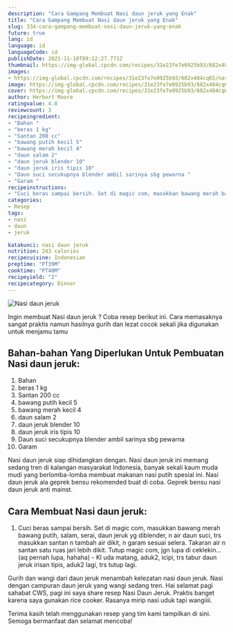 ```yaml
---
description: "Cara Gampang Membuat Nasi daun jeruk yang Enak"
title: "Cara Gampang Membuat Nasi daun jeruk yang Enak"
slug: 334-cara-gampang-membuat-nasi-daun-jeruk-yang-enak
future: true
lang: id
language: id
languageCode: id
publishDate: 2021-11-18T09:12:27.773Z 
thumbnail: https://img-global.cpcdn.com/recipes/31e23fe7e0925b93/682x484cq65/nasi-daun-jeruk-foto-resep-utama.png
images:
- https://img-global.cpcdn.com/recipes/31e23fe7e0925b93/682x484cq65/nasi-daun-jeruk-foto-resep-utama.png
image: https://img-global.cpcdn.com/recipes/31e23fe7e0925b93/682x484cq65/nasi-daun-jeruk-foto-resep-utama.png
cover: https://img-global.cpcdn.com/recipes/31e23fe7e0925b93/682x484cq65/nasi-daun-jeruk-foto-resep-utama.png
author: Herbert Moore
ratingvalue: 4.8
reviewcount: 3
recipeingredient:
- "Bahan "
- "beras 1 kg"
- "Santan 200 cc"
- "bawang putih kecil 5"
- "bawang merah kecil 4"
- "daun salam 2"
- "daun jeruk blender 10"
- "daun jeruk iris tipis 10"
- "Daun suci secukupnya blender ambil sarinya sbg pewarna "
- "Garam "
recipeinstructions:
- "Cuci beras sampai bersih. Set di magic com, masukkan bawang merah bawang putih, salam, serai, daun jeruk yg diblender, n air daun suci, trs masukkan santan n tambah air dikit, n garam sesuai selera. Takaran air n santan satu ruas jari lebih dikit. Tutup magic com, jgn lupa di ceklekin... (aq pernah lupa, hahaha) Kl uda matang, aduk2, icipi, trs tabur daun jeruk irisan tipis, aduk2 lagi, trs tutup lagi."
categories:
- Resep
tags:
- nasi
- daun
- jeruk

katakunci: nasi daun jeruk 
nutrition: 243 calories
recipecuisine: Indonesian
preptime: "PT39M"
cooktime: "PT40M"
recipeyield: "2"
recipecategory: Dinner
---
```



![Nasi daun jeruk](https://img-global.cpcdn.com/recipes/31e23fe7e0925b93/682x484cq65/nasi-daun-jeruk-foto-resep-utama.png)

Ingin membuat Nasi daun jeruk ? Coba resep berikut ini. Cara memasaknya sangat praktis namun hasilnya gurih dan lezat cocok sekali jika digunakan untuk menjamu tamu

<!--inarticleads1-->

## Bahan-bahan Yang Diperlukan Untuk Pembuatan Nasi daun jeruk:

1. Bahan 
1. beras 1 kg
1. Santan 200 cc
1. bawang putih kecil 5
1. bawang merah kecil 4
1. daun salam 2
1. daun jeruk blender 10
1. daun jeruk iris tipis 10
1. Daun suci secukupnya blender ambil sarinya sbg pewarna 
1. Garam 

Nasi daun jeruk siap dihidangkan dengan. Nasi daun jeruk ini memang sedang tren di kalangan masyarakat Indonesia, banyak sekali kaum muda mudi yang berlomba-lomba membuat makanan nasi putih spesial ini. Nasi daun jeruk ala geprek bensu rekomended buat di coba. Geprek bensu nasi daun jeruk anti mainst. 

<!--inarticleads2-->

## Cara Membuat Nasi daun jeruk:

1. Cuci beras sampai bersih. Set di magic com, masukkan bawang merah bawang putih, salam, serai, daun jeruk yg diblender, n air daun suci, trs masukkan santan n tambah air dikit, n garam sesuai selera. Takaran air n santan satu ruas jari lebih dikit. Tutup magic com, jgn lupa di ceklekin... (aq pernah lupa, hahaha) - Kl uda matang, aduk2, icipi, trs tabur daun jeruk irisan tipis, aduk2 lagi, trs tutup lagi.


Gurih dan wangi dari daun jeruk menambah kelezatan nasi daun jeruk. Nasi dengan campuran daun jeruk yang wangi sedang tren. Hai selamat pagi sahabat CWS, pagi ini saya share resep Nasi Daun Jeruk. Praktis banget karena saya gunakan rice cooker. Rasanya mirip nasi uduk tapi wangiiii. 

Terima kasih telah menggunakan resep yang tim kami tampilkan di sini. Semoga bermanfaat dan selamat mencoba!
